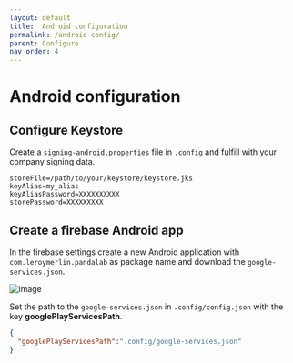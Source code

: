 ```yaml
---
layout: default
title:  Android configuration
permalink: /android-config/
parent: Configure
nav_order: 4
---
```


# Android configuration

## Configure Keystore

Create a `signing-android.properties` file in `.config` and fulfill with your company signing data.

```properties
storeFile=/path/to/your/keystore/keystore.jks
keyAlias=my_alias
keyAliasPassword=XXXXXXXXXX
storePassword=XXXXXXXXX
```

## Create a firebase Android app

In the firebase settings create a new Android application with `com.leroymerlin.pandalab` as package name and download the `google-services.json`.

![image](/assets/firebase/firebase-config-web-create.png)


Set the path to the `google-services.json` in `.config/config.json` with the key **googlePlayServicesPath**.

```json
{
  "googlePlayServicesPath":".config/google-services.json"
}
```
